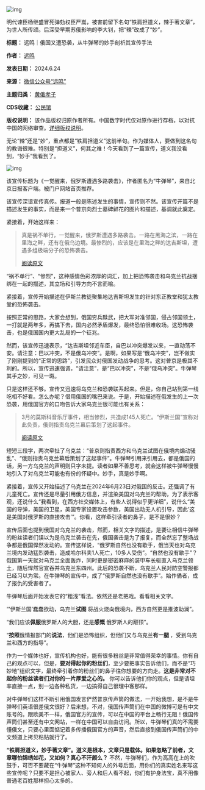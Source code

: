 ![img](https://chinadigitaltimes.net/chinese/files/2024/06/post-709198-667902c7e4161.png)


明代谏臣杨继盛冒死弹劾权臣严嵩，被害前留下名句“铁肩担道义，辣手著文章”，为世人所传颂。后深受早期苏俄影响的李大钊，把“辣”改成了“妙”。




**标题：** 远鸣｜俄国又遭恐袭，从牛弹琴的妙手剖析其宣传手法  

**作者：** [远鸣](https://chinadigitaltimes.net/space/远鸣)  

**发表日期：** 2024.6.24  

**来源：** [微信公众号“远鸣”](https://web.archive.org/web/20240624052201/https://mp.weixin.qq.com/s/bYKz-H9kpw7tgQhFaGsJGA)  

**主题归类：** [黄俄孝子](https://chinadigitaltimes.net/space/黄俄孝子)  

**CDS收藏：** [公民馆](https://chinadigitaltimes.net/space/%E5%85%AC%E6%B0%91%E9%A6%86)  

**版权说明：** 该作品版权归原作者所有。中国数字时代仅对原作进行存档，以对抗中国的网络审查。[详细版权说明](https://chinadigitaltimes.net/chinese/copyright)。


无论“辣”还是“妙”，重点都是“铁肩担道义”这前半句。作为媒体人，要做到这名句的教诲很难。特别是“担道义”，何其之难！今天看到了一篇宣传，道义我没看到，“妙手”我看到了。


![img](https://chinadigitaltimes.net/chinese/files/2024/06/post-709198-667902c81c2d6.png)


该宣传标题为《一觉醒来，俄罗斯遭遇多路袭击》，作者匿名为“牛弹琴”，来自北京日报客户端。被门户网站首页推荐。


该宣传深谙宣传真传。报道一般是陈述发生的事情，宣传则不然。该宣传开篇不是描述发生的事实，而是来一个普京向烈士墓碑鲜花的图片和描述，基调就此奠定。


紧接着，开始这样来：



> 真是祸不单行，一觉醒来，俄罗斯遭遇多路袭击。一路在黑海之滨，一路在里海之畔，还有在俄乌边境。最惨烈的，应该是在里海之畔的达吉斯坦，遭遇多组极端分子的恐怖袭击。
> 
> 
> [阅读原文](https://www.163.com/news/article/J5ECOIN700019B3E.html "阅读原文")


“祸不单行”、“惨烈”，这种感情色彩浓厚的词汇，加上把恐怖袭击和乌克兰抗战捆绑在一起的描述，其立场和引导方向不言而喻。


紧接着，宣传开始描述在伊斯兰教徒聚集地达吉斯坦发生的针对东正教堂和犹太教堂的恐怖袭击。


按照正常的思路，大家会想到，俄国穷兵黩武，把大军对准邻国，侵占邻国领土，一打就是两年多，再搞下去，国内必然矛盾爆发，最终恐怕很难收场。这恐怖袭击，也是俄国国内更大乱局的一个征兆。


然而，该宣传迅速表示，“达吉斯坦邻近车臣，自巴以冲突爆发以来，一直动荡不安。请注意：巴以冲突，不是俄乌冲突”。是啊，如果写是“俄乌冲突”，岂不做实了刚刚提到的“正常的思路”，引发民众对俄国发动战争的思考。这对普京是极其不利的。所以，宣传迅速强调，“请注意”，是“巴以冲突”，不是“俄乌冲突”。牛弹琴其手之妙，可见一斑。


只是这样还不够。宣传又迅速将乌克兰和恐袭联系起来。但是，你自己站到第一线吃相不好看。怎么办呢？借用俄国的嘴巴来说。于是，开始描述在俄发生的上一次恐袭，用俄国官方的口吻告诉大家乌克兰很可能也有关系：



> 3月的莫斯科音乐厅事件，相当惨烈，共造成145人死亡。“伊斯兰国”宣称对此负责，俄则指责乌克兰幕后策划了这起事件。
> 
> 
> [阅读原文](https://www.163.com/news/article/J5ECOIN700019B3E.html "阅读原文")


短短三段字，两次牵扯了乌克兰：“普京则指责西方和乌克兰试图在俄境内煽动骚乱”、“俄则指责乌克兰幕后策划了这起事件”。牛弹琴引用来引用去，都是俄国的话，另一方乌克兰的声明则只字未提。读者如果不善思考，就会这样被牛弹琴慢慢地引入了对乌克兰可能也有份的怀疑中。妙手，真是妙手啊。


紧接着，宣传又开始描述了乌克兰在2024年6月23日对俄国的反击。还强调了有儿童死亡。宣传还是尽量引用俄方信息，并渲染美国对乌克兰的帮助，为了表示客观，还说什么“我看到，在西方社交媒体上，有些人说得似乎更详细”，说什么“美国的导弹，美国的卫星，美国专家设置攻击参数，美国出动无人机引导，因此’这是美国对俄罗斯的直接攻击’”。你看，这样牵引读者的鼻子，是不是很妙？


宣传后面也提到俄国对乌克兰的袭击，然而，相关文字的描述，是要让相信牛弹琴的粉丝读者们误以为是乌克兰袭击在先，俄国袭击是为了报复，而全然忘了整场战争都是俄国悍然发动的。宣传这样说，“俄罗斯自然也没有歇手，俄当天也对乌克兰境内发动猛烈袭击，造成哈尔科夫1人死亡，10多人受伤”。“自然也没有歇手”？俄国第一天就对乌克兰全面轰炸，同时更是密密麻麻的装甲车长驱直入乌克兰领土，随后悍然官宣吞并乌克兰东四州。此后的恐袭不断，乌克兰人民对防空警报都已经习以为常。在牛弹琴的宣传中，成了“俄罗斯自然也没有歇手”。始作俑者，成了报仇的受害者了。


牛弹琴后面开始发表它的“粗浅”看法。依然还是老把戏。看看相关文字。


“’伊斯兰国’蠢蠢欲动，乌克兰**试图** 将战火烧向俄境内，西方自然更是推波助澜”。


“我们应该**佩服**俄罗斯人的大胆，还是**感慨** 俄罗斯人的颟顸”。


“**按照**俄情报部门的**说法**，他们是恐怖组织，但他们又与乌克兰**有一腿** ，受到乌克兰和西方的指导”。


作为一个媒体也好，宣传机构也好，能有很多粉丝是非常值得荣幸的事情。你有自己的观点可以，但是，**要对得起你的粉丝们**，至少要把事实告诉他们，而不是“巧妙地”组织文字，最终牵引着你的粉丝们的鼻子往你想要的方向走。**这是非常对不起你的粉丝读者们对你的一片厚爱之心的。** 你可以告诉他们你的观点，但是请坦率直接一点，别一边各种私货，一边搞得自己很理中客那样。


对牛弹琴们这样不断引用俄国发言俨然普京传声筒的做法，一开始我想，是不是牛弹琴们英语很差俄文很好？后来想，不对，俄国传声筒们在中国的微博可是有中文账号的。跟欧美不一样，俄国官方的宣传，可以在中国的平台上畅行无阻！俄国传声筒们甚至还有中文网站，一样在中国可以自由访问。所以，牛弹琴们真的不需要懂俄文，只要心里面惦记着多传播俄国官方的声音，然后直接到俄国传声筒们的中文频道上拷贝粘贴就行了。


**“铁肩担道义，妙手著文章”。道义是根本，文章只是载体。如果忽略了前者，文章哪怕锦绣如花，又如何？真心不汗颜么？** 不然，牛弹琴们，作为高高在上的吹鼓手，可否不要藏在“牛弹琴”这种不知何人的外号后面，用你们的真实姓名来写这些宣传呢？只要不是担心被家人、旁人和后人看不起，你们有护身法宝，真不用像普通老百姓那样担心太多的。

